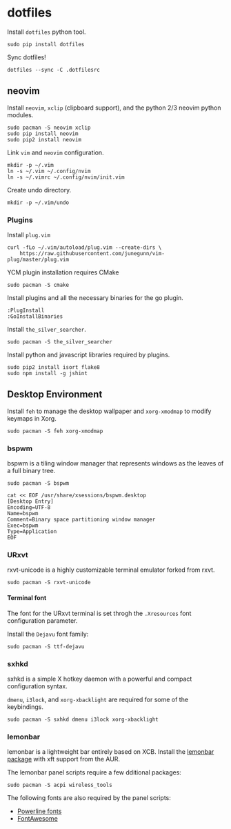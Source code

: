 dotfiles
========

Install `dotfiles` python tool.

```
sudo pip install dotfiles
```

Sync dotfiles!

```
dotfiles --sync -C .dotfilesrc
```

neovim
------

Install `neovim`, `xclip` (clipboard support), and the python 2/3 neovim python modules.

```
sudo pacman -S neovim xclip
sudo pip install neovim
sudo pip2 install neovim
```

Link `vim` and `neovim` configuration.

```
mkdir -p ~/.vim
ln -s ~/.vim ~/.config/nvim
ln -s ~/.vimrc ~/.config/nvim/init.vim
```

Create undo directory.

```
mkdir -p ~/.vim/undo
```

### Plugins

Install `plug.vim`

```
curl -fLo ~/.vim/autoload/plug.vim --create-dirs \
    https://raw.githubusercontent.com/junegunn/vim-plug/master/plug.vim
```

YCM plugin installation requires CMake

```
sudo pacman -S cmake
```

Install plugins and all the necessary binaries for the go plugin.

```
:PlugInstall
:GoInstallBinaries
```

Install `the_silver_searcher`.

```
sudo pacman -S the_silver_searcher
```

Install python and javascript libraries required by plugins.

```
sudo pip2 install isort flake8
sudo npm install -g jshint
```

Desktop Environment
-------------------

Install `feh` to manage the desktop wallpaper and `xorg-xmodmap` to modify
keymaps in Xorg.

```
sudo pacman -S feh xorg-xmodmap
```

### bspwm

bspwm is a tiling window manager that represents windows as the leaves of a
full binary tree.

```
sudo pacman -S bspwm
```

```
cat << EOF /usr/share/xsessions/bspwm.desktop
[Desktop Entry]
Encoding=UTF-8
Name=bspwm
Comment=Binary space partitioning window manager
Exec=bspwm
Type=Application
EOF
```

### URxvt

rxvt-unicode is a highly customizable terminal emulator forked from rxvt.

```
sudo pacman -S rxvt-unicode
```

#### Terminal font

The font for the URxvt terminal is set throgh the `.Xresources` font
configuration parameter.

Install the `Dejavu` font family:

```
sudo pacman -S ttf-dejavu
```

### sxhkd

sxhkd is a simple X hotkey daemon with a powerful and compact configuration
syntax.

`dmenu`, `i3lock`, and `xorg-xbacklight` are required for some of the
keybindings.

```
sudo pacman -S sxhkd dmenu i3lock xorg-xbacklight
```

### lemonbar

lemonbar is a lightweight bar entirely based on XCB. Install the [lemonbar
package](https://aur.archlinux.org/packages/lemonbar-xft-git/) with xft support
from the AUR.

The lemonbar panel scripts require a few dditional packages:

```
sudo pacman -S acpi wireless_tools
```

The following fonts are also required by the panel scripts:
* [Powerline fonts](https://aur.archlinux.org/packages/powerline-fonts-git/)
* [FontAwesome](https://aur.archlinux.org/packages/ttf-font-awesome/)
